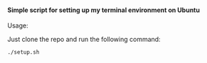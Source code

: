 #### Simple script for setting up my terminal environment on Ubuntu

Usage:

Just clone the repo and run the following command:

```bash
./setup.sh
```

